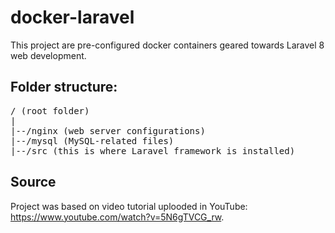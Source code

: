 # docker-laravel

This project are pre-configured docker containers geared towards Laravel 8 web development.

## Folder structure:
<pre>
/ (root folder)
|
|--/nginx (web server configurations)
|--/mysql (MySQL-related files)
|--/src (this is where Laravel framework is installed)
</pre>

## Source
Project was based on video tutorial uplooded in YouTube: https://www.youtube.com/watch?v=5N6gTVCG_rw.

